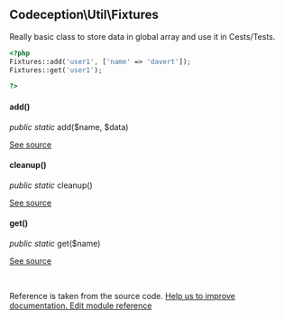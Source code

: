 
## Codeception\Util\Fixtures



Really basic class to store data in global array and use it in Cests/Tests.

```php
<?php
Fixtures::add('user1', ['name' => 'davert']);
Fixtures::get('user1');

?>
```



#### add()

 *public static* add($name, $data) 

[See source](https://github.com/Codeception/Codeception/blob/2.2/src/Codeception/Util/Fixtures.php#L20)

#### cleanup()

 *public static* cleanup() 

[See source](https://github.com/Codeception/Codeception/blob/2.2/src/Codeception/Util/Fixtures.php#L34)

#### get()

 *public static* get($name) 

[See source](https://github.com/Codeception/Codeception/blob/2.2/src/Codeception/Util/Fixtures.php#L25)

<p>&nbsp;</p><div class="alert alert-warning">Reference is taken from the source code. <a href="https://github.com/Codeception/Codeception/blob/2.2/src//Codeception/Util/Fixtures.php">Help us to improve documentation. Edit module reference</a></div>
